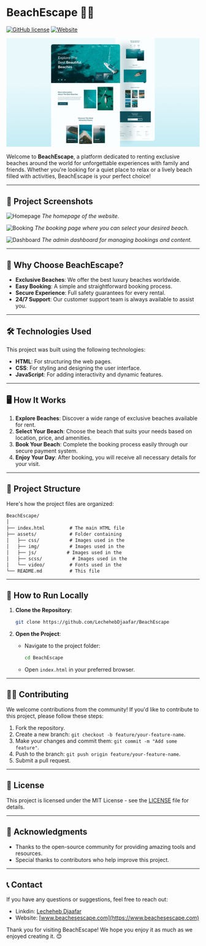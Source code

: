 # BeachEscape 🌊✨

[![GitHub license](https://img.shields.io/badge/license-MIT-blue.svg)](https://github.com/yourusername/beaches-rental/blob/main/LICENSE) [![Website](https://img.shields.io/website?up_message=online&url=https%3A%2F%2Fwww.beachesescape.com)](https://www.beachesescape.com)

![Preview](assets\img\preview.png)

Welcome to **BeachEscape**, a platform dedicated to renting exclusive beaches around the world for unforgettable experiences with family and friends. Whether you're looking for a quiet place to relax or a lively beach filled with activities, BeachEscape is your perfect choice!

---

## 📸 Project Screenshots

![Homepage](https://via.placeholder.com/800x400?text=Homepage+Screenshot)
*The homepage of the website.*

![Booking](https://via.placeholder.com/800x400?text=Booking+Page+Screenshot)
*The booking page where you can select your desired beach.*

![Dashboard](https://via.placeholder.com/800x400?text=Admin+Dashboard+Screenshot)
*The admin dashboard for managing bookings and content.*

---

## 🚀 Why Choose BeachEscape?

- **Exclusive Beaches**: We offer the best luxury beaches worldwide.
- **Easy Booking**: A simple and straightforward booking process.
- **Secure Experience**: Full safety guarantees for every rental.
- **24/7 Support**: Our customer support team is always available to assist you.

---

## 🛠 Technologies Used

This project was built using the following technologies:

- **HTML**: For structuring the web pages.
- **CSS**: For styling and designing the user interface.
- **JavaScript**: For adding interactivity and dynamic features.

---

## 🖥 How It Works

1. **Explore Beaches**: Discover a wide range of exclusive beaches available for rent.
2. **Select Your Beach**: Choose the beach that suits your needs based on location, price, and amenities.
3. **Book Your Beach**: Complete the booking process easily through our secure payment system.
4. **Enjoy Your Day**: After booking, you will receive all necessary details for your visit.

---

## 📂 Project Structure

Here's how the project files are organized:

```
BeachEscape/
│
├── index.html         # The main HTML file
├── assets/            # Folder containing 
│   ├── css/           # Images used in the 
│   ├── img/           # Images used in the 
│   ├── js/           # Images used in the 
│   ├── scss/           # Images used in the 
│   └── video/         # Fonts used in the 
└── README.md          # This file
```

---

## 🚀 How to Run Locally

1. **Clone the Repository**:
   ```bash
   git clone https://github.com/LechehebDjaafar/BeachEscape
   ```

2. **Open the Project**:
   - Navigate to the project folder:
     ```bash
     cd BeachEscape
     ```
   - Open `index.html` in your preferred browser.

---

## 👨‍💻 Contributing

We welcome contributions from the community! If you'd like to contribute to this project, please follow these steps:

1. Fork the repository.
2. Create a new branch: `git checkout -b feature/your-feature-name`.
3. Make your changes and commit them: `git commit -m "Add some feature"`.
4. Push to the branch: `git push origin feature/your-feature-name`.
5. Submit a pull request.

---

## 📝 License

This project is licensed under the MIT License - see the [LICENSE](LICENSE) file for details.

---

## 🙏 Acknowledgments

- Thanks to the open-source community for providing amazing tools and resources.
- Special thanks to contributors who help improve this project.

---

## 📞 Contact

If you have any questions or suggestions, feel free to reach out:

- Linkdin: [Lecheheb Djaafar](https://www.linkedin.com/in/lecheheb-djaafar-226594348/)
- Website: [www.beachesescape.com](https://www.beachesescape.com)

Thank you for visiting BeachEscape! We hope you enjoy it as much as we enjoyed creating it. 😊

